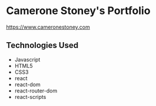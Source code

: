 # Camerone Stoney's Portfolio
https://www.cameronestoney.com

## Technologies Used
- Javascript
- HTML5
- CSS3
- react
- react-dom
- react-router-dom
- react-scripts
